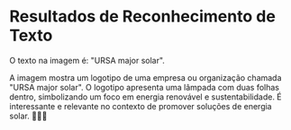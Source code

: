 #  Resultados de Reconhecimento de Texto

O texto na imagem é: "URSA major solar".

A imagem mostra um logotipo de uma empresa ou organização chamada "URSA major solar". O logotipo apresenta uma lâmpada com duas folhas dentro, simbolizando um foco em energia renovável e sustentabilidade. É interessante e relevante no contexto de promover soluções de energia solar. 🚀💡🌱
